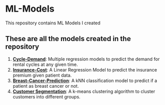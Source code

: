 # ML-Models
This repository contains ML Models I created

## These are all the models created in the repository

1. [**Cycle-Demand**](/Cycle-Demand): Multiple regression models to predict the demand for rental cycles at any given time.
2. [**Insurance-Cost**](/Insurance-Cost): A Linear Regression Model to predict the insurance premium given patient data.
3. [**Breast-Cancer-Prediction**](/Breast-Cancer-Prediction): A kNN classification model to predict if a patient as breast cancer or not.
4. [**Customer Segmentation**](/Customer-Segmentation): A k-means clustering algorithm to cluster customers into different groups.
